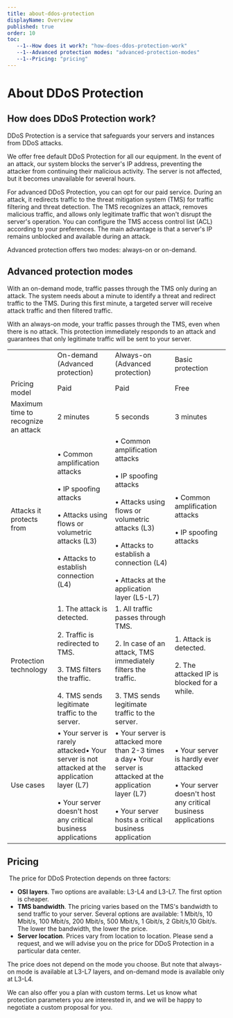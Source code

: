 ```yaml
---
title: about-ddos-protection
displayName: Overview
published: true
order: 10
toc:
   --1--How does it work?: "how-does-ddos-protection-work"
   --1--Advanced protection modes: "advanced-protection-modes"
   --1--Pricing: "pricing"
---
```

# About DDoS Protection

## How does DDoS Protection work?

DDoS Protection is a service that safeguards your servers and instances from DDoS attacks.

We offer free default DDoS Protection for all our equipment. In the event of an attack, our system blocks the server's IP address, preventing the attacker from continuing their malicious activity. The server is not affected, but it becomes unavailable for several hours.

For advanced DDoS Protection, you can opt for our paid service. During an attack, it redirects traffic to the threat mitigation system (TMS) for traffic filtering and threat detection. The TMS recognizes an attack, removes malicious traffic, and allows only legitimate traffic that won't disrupt the server's operation. You can configure the TMS access control list (ACL) according to your preferences. The main advantage is that a server's IP remains unblocked and available during an attack.

Advanced protection offers two modes: always-on or on-demand.

## Advanced protection modes

With an on-demand mode, traffic passes through the TMS only during an attack. The system needs about a minute to identify a threat and redirect traffic to the TMS. During this first minute, a targeted server will receive attack traffic and then filtered traffic.

With an always-on mode, your traffic passes through the TMS, even when there is no attack. This protection immediately responds to an attack and guarantees that only legitimate traffic will be sent to your server.

<table>
   <tr>
      <td> </td>
      <td>On-demand (Advanced protection)</td>
      <td>Always-on (Advanced protection)</td>
      <td>Basic protection</td>
   </tr>
   <tr>
      <td>Pricing model</td>
      <td>Paid</td>
      <td>Paid</td>
      <td>Free</td>
   </tr>
   <tr>
      <td>Maximum time to recognize an attack</td>
      <td>2 minutes</td>
      <td>5 seconds</td>
      <td>3 minutes</td>
   </tr>
   <tr>
      <td>Attacks it protects from</td>
      <td>• Common amplification attacks<br><br>• IP spoofing attacks<br><br>• Attacks using flows or volumetric attacks (L3)<br><br>• Attacks to establish connection (L4)</td>
      <td>• Common amplification attacks<br><br>• IP spoofing attacks<br><br>• Attacks using flows or volumetric attacks (L3)<br><br>• Attacks to establish a connection (L4)<br><br>• Attacks at the application layer (L5-L7)</td>
      <td>• Common amplification attacks<br><br>• IP spoofing attacks</td>
   </tr>
   <tr>
      <td>Protection technology</td>
      <td>1. The attack is detected.<br><br>2. Traffic is redirected to TMS.<br><br>3. TMS filters the traffic.<br><br>4. TMS sends legitimate traffic to the server.</td>
      <td>1. All traffic passes through TMS.<br><br>2. In case of an attack, TMS immediately filters the traffic.<br><br>3. TMS sends legitimate traffic to the server.</td>
      <td>1. Attack is detected.<br><br>2. The attacked IP is blocked for a while.</td>
   </tr>
   <tr>
      <td>Use cases</td>
      <td>• Your server is rarely attacked• Your server is not attacked at the application layer (L7)<br><br>• Your server doesn't host any critical business applications</td>
      <td>• Your server is attacked more than 2-3 times a day• Your server is attacked at the application layer (L7)<br><br>• Your server hosts a critical business application</td>
      <td>• Your server is hardly ever attacked<br><br>• Your server doesn't host any critical business applications</td>
   </tr>
</table>

## Pricing

 The price for DDoS Protection depends on three factors:

- **OSI layers**. Two options are available: L3-L4 and L3-L7. The first option is cheaper.
- **TMS bandwidth**. The pricing varies based on the TMS's bandwidth to send traffic to your server. Several options are available: 1 Mbit/s, 10 Mbit/s, 100 Mbit/s, 200 Mbit/s, 500 Mbit/s, 1 Gbit/s, 2 Gbit/s,10 Gbit/s. The lower the bandwidth, the lower the price. 
- **Server location**. Prices vary from location to location. Please send a request, and we will advise you on the price for DDoS Protection in a particular data center.

The price does not depend on the mode you choose. But note that always-on mode is available at L3-L7 layers, and on-demand mode is available only at L3-L4.

We can also offer you a plan with custom terms. Let us know what protection parameters you are interested in, and we will be happy to negotiate a custom proposal for you.

